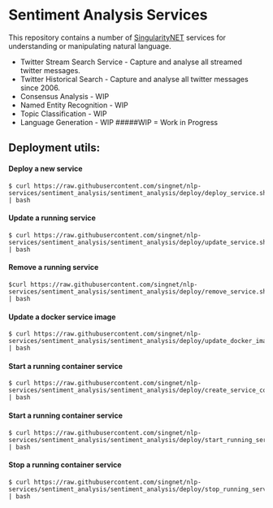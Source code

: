 # Sentiment Analysis Services

This repository contains a number of [SingularityNET](http://singularitynet.io) services for understanding or manipulating natural language.

- Twitter Stream Search Service - Capture and analyse all streamed twitter messages.
- Twitter Historical Search - Capture and analyse all twitter messages since 2006.
- Consensus Analysis - WIP
- Named Entity Recognition - WIP
- Topic Classification - WIP
- Language Generation - WIP
#####WIP = Work in Progress

## Deployment utils:

#### Deploy a new service
```
$ curl https://raw.githubusercontent.com/singnet/nlp-services/sentiment_analysis/sentiment_analysis/deploy/deploy_service.sh | bash
```

#### Update a running service
```
$ curl https://raw.githubusercontent.com/singnet/nlp-services/sentiment_analysis/sentiment_analysis/deploy/update_service.sh | bash
```

#### Remove a running service
```
$curl https://raw.githubusercontent.com/singnet/nlp-services/sentiment_analysis/sentiment_analysis/deploy/remove_service.sh | bash
```

#### Update a docker service image
```
$ curl https://raw.githubusercontent.com/singnet/nlp-services/sentiment_analysis/sentiment_analysis/deploy/update_docker_image.sh | bash
```

#### Start a running container service
```
$ curl https://raw.githubusercontent.com/singnet/nlp-services/sentiment_analysis/sentiment_analysis/deploy/create_service_container.sh | bash
```

#### Start a running container service
```
$ curl https://raw.githubusercontent.com/singnet/nlp-services/sentiment_analysis/sentiment_analysis/deploy/start_running_service.sh | bash
```

#### Stop a running container service
```
$ curl https://raw.githubusercontent.com/singnet/nlp-services/sentiment_analysis/sentiment_analysis/deploy/stop_running_service.sh | bash
```